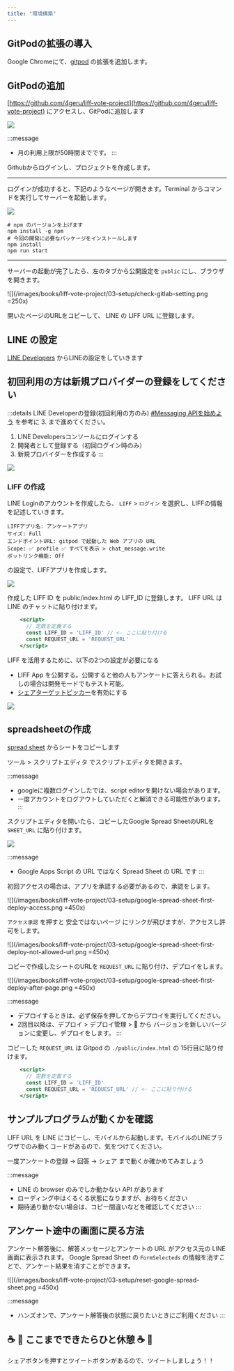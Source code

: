 ```yaml
---
title: "環境構築"
---
```


## GitPodの拡張の導入

Google Chromeにて、[gitpod](https://chrome.google.com/webstore/detail/gitpod-always-ready-to-co/dodmmooeoklaejobgleioelladacbeki) の拡張を追加します。

## GitPodの追加

[https://github.com/4geru/liff-vote-project](https://github.com/4geru/liff-vote-project) にアクセスし、GitPodに追加します

![](/images/books/liff-vote-project/03-setup/github-liff-vote-project.png)

:::message
- 月の利用上限が50時間までです。
:::

Githubからログインし、プロジェクトを作成します。

---

ログインが成功すると、下記のようなページが開きます。Terminal からコマンドを実行してサーバーを起動します。

![](/images/books/liff-vote-project/03-setup/gitpod-open.png)

```shell
# npm のバージョンを上げます
npm install -g npm
# 今回の開発に必要なパッケージをインストールします
npm install
npm run start
```

---

サーバーの起動が完了したら、左のタブから公開設定を `public` にし、ブラウザを開きます。

![](/images/books/liff-vote-project/03-setup/check-gitlab-setting.png =250x)
<!-- ![](/images/books/liff-vote-project/03-setup/gitpod-open-window.png) -->

開いたページのURLをコピーして、 LINE の LIFF URL に登録します。

## LINE の設定

[LINE Developers](https://developers.line.biz/console/) からLINEの設定をしていきます

## 初回利用の方は新規プロバイダーの登録をしてください
:::details LINE Developerの登録(初回利用の方のみ)
[#Messaging APIを始めよう](https://developers.line.biz/ja/docs/messaging-api/getting-started/) を参考に 3. まで進めてください。

1. LINE Developersコンソールにログインする
2. 開発者として登録する（初回ログイン時のみ）
3. 新規プロバイダーを作成する
:::

![](/images/books/liff-vote-project/03-setup/create-liff-project.png)

### LIFF の作成
LINE Loginのアカウントを作成したら、 `LIFF` > `ログイン` を選択し、LIFFの情報を記述していきます。

```text
LIFFアプリ名: アンケートアプリ
サイズ: Full
エンドポイントURL: gitpod で起動した Web アプリの URL
Scope: ✅ profile ✅ すべてを表示 > chat_message.write
ボットリンク機能: Off
```

の設定で、LIFFアプリを作成します。

![](/images/books/liff-vote-project/03-setup/check-liff-app.png)

作成した LIFF ID を public/index.html の LIFF_ID に登録します。
LIFF URL は LINE のチャットに貼り付けます。

```html:public/index.html
    <script>
      // 定数を定義する
      const LIFF_ID = 'LIFF_ID' // <- ここに貼り付ける
      const REQUEST_URL = 'REQUEST_URL'
    </script>
```

LIFF を活用するために、以下の2つの設定が必要になる
- LIFF App を公開する。公開すると他の人もアンケートに答えられる。お試しの場合は開発モードでもテスト可能。
- [シェアターゲットピッカー](https://developers.line.biz/ja/reference/liff/#share-target-picker)を有効にする

![](/images/books/liff-vote-project/03-setup/other-liff-settings.png)

## spreadsheetの作成

[spread sheet](https://docs.google.com/spreadsheets/u/1/d/1gkb9pAB6qb9KdwxelH0kMtZev1XwDJa9qQtav50FUXE/copy) からシートをコピーします

ツール > スクリプトエディタ でスクリプトエディタを開きます。

:::message
- googleに複数ログインしたでは、script editorを開けない場合があります。
- 一度アカウントをログアウトしていただくと解消できる可能性があります。
:::

スクリプトエディタを開いたら、コピーしたGoogle Spread SheetのURLを `SHEET_URL` に貼り付けます。

![](/images/books/liff-vote-project/03-setup/spread-sheet-setup.png)

:::message
- Google Apps Script の URL ではなく Spread Sheet の URL です
:::

初回アクセスの場合は、アプリを承認する必要があるので、承認をします。

![](/images/books/liff-vote-project/03-setup/google-spread-sheet-first-deploy-access.png =450x)

`アクセス承認` を押すと 安全ではないページ にリンクが飛びますが、アクセスし許可をします。

![](/images/books/liff-vote-project/03-setup/google-spread-sheet-first-deploy-not-allowed-url.png =450x)

コピーで作成したシートのURLを `REQUEST_URL` に貼り付け、デプロイをします。

![](/images/books/liff-vote-project/03-setup/google-spread-sheet-first-deploy-after-page.png =450x)

:::message
- デプロイするときは、必ず保存を押してからデプロイを実行してください。
- 2回目以降は、デプロイ > デプロイ管理 > 📝 から バージョンを新しいバージョンに変更し、デプロイをします。
:::

コピーした `REQUEST_URL` は Gitpod の `./public/index.html` の 15行目に貼り付けます。

```html:public/index.html
    <script>
      // 定数を定義する
      const LIFF_ID = 'LIFF_ID'
      const REQUEST_URL = 'REQUEST_URL' // <- ここに貼り付ける
    </script>
```

## サンプルプログラムが動くかを確認

LIFF URL を LINE にコピーし、モバイルから起動します。モバイルのLINEブラウザでのみ動くコードがあるので、気をつけてください。

一度アンケートの登録 → 回答 → シェア まで動くか確かめてみましょう

:::message
- LINE の browser のみでしか動かない API があります
- ローディング中はくるくる状態になりますが、お待ちください
- 期待通り動かない場合は、コピー間違いなどを確認してください
:::


## アンケート途中の画面に戻る方法
アンケート解答後に、解答メッセージとアンケートの URL がアクセス元の LINE 画面に表示されます。
Google Spread Sheet の `FormSelecteds` の情報を消すことで、アンケート結果を消すことができます。

![](/images/books/liff-vote-project/03-setup/reset-google-spread-sheet.png =450x)

:::message
- ハンズオンで、アンケート解答後の状態に戻りたいときにご利用ください
:::

## ☕️ 🍰 ここまでできたらひと休憩 ☕️ 🍰
シェアボタンを押すとツイートボタンがあるので、ツイートしましょう！！
